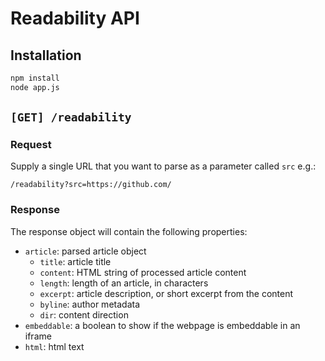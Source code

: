 # Readability API

## Installation

```bash
npm install
node app.js
```

## `[GET] /readability`

### Request

Supply a single URL that you want to parse as a parameter called `src` e.g.:

`/readability?src=https://github.com/`

### Response

The response object will contain the following properties:

- `article`: parsed article object
  - `title`: article title
  - `content`: HTML string of processed article content
  - `length`: length of an article, in characters
  - `excerpt`: article description, or short excerpt from the content
  - `byline`: author metadata
  - `dir`: content direction
- `embeddable`: a boolean to show if the webpage is embeddable in an iframe
- `html`: html text
